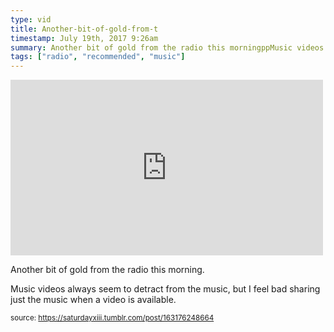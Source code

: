 ```yaml
---
type: vid
title: Another-bit-of-gold-from-t
timestamp: July 19th, 2017 9:26am
summary: Another bit of gold from the radio this morningppMusic videos always seem to detract from the music but I feel bad sharing just the music when a
tags: ["radio", "recommended", "music"]
---
```

<iframe width="500" height="281"  id="youtube_iframe" src="https://www.youtube.com/embed/bcnIhzaDTd0?feature=oembed&amp;enablejsapi=1&amp;origin=http://safe.txmblr.com&amp;wmode=opaque" frameborder="0" allow="accelerometer; autoplay; clipboard-write; encrypted-media; gyroscope; picture-in-picture" allowfullscreen></iframe>                    
                                            <div class="caption"><p>Another bit of gold from the radio this morning.</p><p>Music videos always seem to detract from the music, but I feel bad sharing just the music when a video is available.</p> </div>
                                                    
<small>source: https://saturdayxiii.tumblr.com/post/163176248664</small>